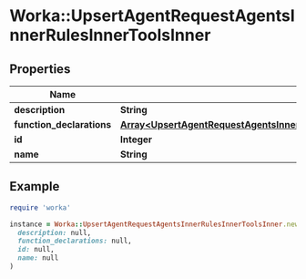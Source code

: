 # Worka::UpsertAgentRequestAgentsInnerRulesInnerToolsInner

## Properties

| Name | Type | Description | Notes |
| ---- | ---- | ----------- | ----- |
| **description** | **String** |  | [optional] |
| **function_declarations** | [**Array&lt;UpsertAgentRequestAgentsInnerRulesInnerToolsInnerFunctionDeclarationsInner&gt;**](UpsertAgentRequestAgentsInnerRulesInnerToolsInnerFunctionDeclarationsInner.md) |  |  |
| **id** | **Integer** |  | [optional] |
| **name** | **String** |  | [optional] |

## Example

```ruby
require 'worka'

instance = Worka::UpsertAgentRequestAgentsInnerRulesInnerToolsInner.new(
  description: null,
  function_declarations: null,
  id: null,
  name: null
)
```

